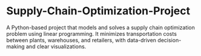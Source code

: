 # Supply-Chain-Optimization-Project
A Python-based project that models and solves a supply chain optimization problem using linear programming. It minimizes transportation costs between plants, warehouses, and retailers, with data-driven decision-making and clear visualizations.
